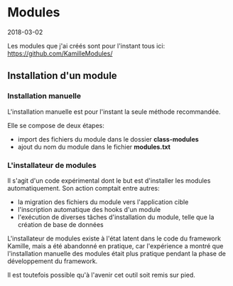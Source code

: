 Modules
==========
2018-03-02



Les modules que j'ai créés sont pour l'instant tous ici: https://github.com/KamilleModules/



Installation d'un module
----------------


### Installation manuelle

L'installation manuelle est pour l'instant la seule méthode recommandée.

Elle se compose de deux étapes:

- import des fichiers du module dans le dossier **class-modules**
- ajout du nom du module dans le fichier **modules.txt**




### L'installateur de modules

Il s'agit d'un code expérimental dont le but est d'installer les modules automatiquement.
Son action comptait entre autres:

- la migration des fichiers du module vers l'application cible
- l'inscription automatique des hooks d'un module
- l'exécution de diverses tâches d'installation du module, telle que la création de base de données


L'installateur de modules existe à l'état latent dans le code du framework Kamille, mais a été abandonné
en pratique, car l'expérience a montré que l'installation manuelle des modules était plus pratique pendant
la phase de développement du framework.

Il est toutefois possible qu'à l'avenir cet outil soit remis sur pied.





